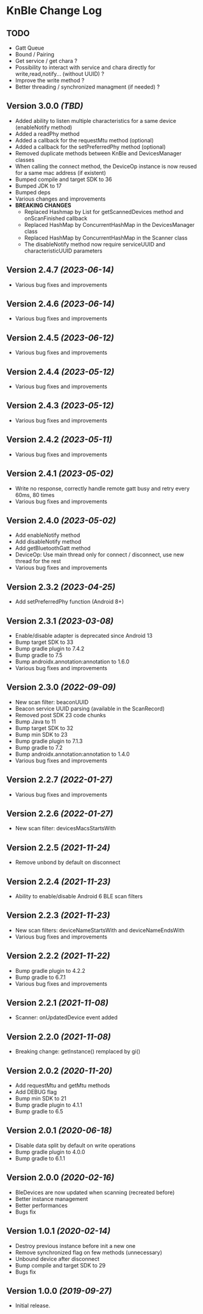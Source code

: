 KnBle Change Log
==========

TODO
---------------------------
* Gatt Queue
* Bound / Pairing
* Get service / get chara ?
* Possibility to interact with service and chara directly for write,read,notify... (without UUID) ?
* Improve the write method ?
* Better threading / synchronized managment (if needed) ?

Version 3.0.0 *(TBD)*
----------------------------
* Added ability to listen multiple characteristics for a same device (enableNotify method)
* Added a readPhy method
* Added a callback for the requestMtu method (optional)
* Added a callback for the setPreferredPhy method (optional)
* Removed duplicate methods between KnBle and DevicesManager classes
* When calling the connect method, the DeviceOp instance is now reused for a same mac address (if existent)
* Bumped compile and target SDK to 36
* Bumped JDK to 17
* Bumped deps
* Various changes and improvements
* **BREAKING CHANGES**
	* Replaced Hashmap by List for getScannedDevices method and onScanFinished callback
	* Replaced HashMap by ConcurrentHashMap in the DevicesManager class
	* Replaced HashMap by ConcurrentHashMap in the Scanner class
	* The disableNotify method now require serviceUUID and characteristicUUID parameters

Version 2.4.7 *(2023-06-14)*
----------------------------
- Various bug fixes and improvements

Version 2.4.6 *(2023-06-14)*
----------------------------
- Various bug fixes and improvements

Version 2.4.5 *(2023-06-12)*
----------------------------
- Various bug fixes and improvements

Version 2.4.4 *(2023-05-12)*
----------------------------
- Various bug fixes and improvements

Version 2.4.3 *(2023-05-12)*
----------------------------
- Various bug fixes and improvements

Version 2.4.2 *(2023-05-11)*
----------------------------
- Various bug fixes and improvements

Version 2.4.1 *(2023-05-02)*
----------------------------
- Write no response, correctly handle remote gatt busy and retry every 60ms, 80 times
- Various bug fixes and improvements

Version 2.4.0 *(2023-05-02)*
----------------------------
- Add enableNotify method
- Add disableNotify method
- Add getBluetoothGatt method
- DeviceOp: Use main thread only for connect / disconnect, use new thread for the rest
- Various bug fixes and improvements

Version 2.3.2 *(2023-04-25)*
----------------------------
- Add setPreferredPhy function (Android 8+)

Version 2.3.1 *(2023-03-08)*
----------------------------
- Enable/disable adapter is deprecated since Android 13
- Bump target SDK to 33
- Bump gradle plugin to 7.4.2
- Bump gradle to 7.5
- Bump androidx.annotation:annotation to 1.6.0
- Various bug fixes and improvements

Version 2.3.0 *(2022-09-09)*
----------------------------
- New scan filter: beaconUUID
- Beacon service UUID parsing (available in the ScanRecord)
- Removed post SDK 23 code chunks
- Bump Java to 11
- Bump target SDK to 32
- Bump min SDK to 23
- Bump gradle plugin to 7.1.3
- Bump gradle to 7.2
- Bump androidx.annotation:annotation to 1.4.0
- Various bug fixes and improvements

Version 2.2.7 *(2022-01-27)*
----------------------------
- Various bug fixes and improvements

Version 2.2.6 *(2022-01-27)*
----------------------------
- New scan filter: devicesMacsStartsWith

Version 2.2.5 *(2021-11-24)*
----------------------------
- Remove unbond by default on disconnect

Version 2.2.4 *(2021-11-23)*
----------------------------
- Ability to enable/disable Android 6 BLE scan filters

Version 2.2.3 *(2021-11-23)*
----------------------------
- New scan filters: deviceNameStartsWith and deviceNameEndsWith
- Various bug fixes and improvements

Version 2.2.2 *(2021-11-22)*
----------------------------
- Bump gradle plugin to 4.2.2
- Bump gradle to 6.7.1
- Various bug fixes and improvements

Version 2.2.1 *(2021-11-08)*
----------------------------
- Scanner: onUpdatedDevice event added

Version 2.2.0 *(2021-11-08)*
----------------------------
- Breaking change: getInstance() remplaced by gi()

Version 2.0.2 *(2020-11-20)*
----------------------------
- Add requestMtu and getMtu methods
- Add DEBUG flag
- Bump min SDK to 21
- Bump gradle plugin to 4.1.1
- Bump gradle to 6.5

Version 2.0.1 *(2020-06-18)*
----------------------------
- Disable data split by default on write operations
- Bump gradle plugin to 4.0.0
- Bump gradle to 6.1.1

Version 2.0.0 *(2020-02-16)*
----------------------------
- BleDevices are now updated when scanning (recreated before)
- Better instance management
- Better performances
- Bugs fix

Version 1.0.1 *(2020-02-14)*
----------------------------
 * Destroy previous instance before init a new one
 * Remove synchronized flag on few methods (unnecessary)
 * Unbound device after disconnect
 * Bump compile and target SDK to 29
 * Bugs fix

Version 1.0.0 *(2019-09-27)*
----------------------------
 * Initial release.
